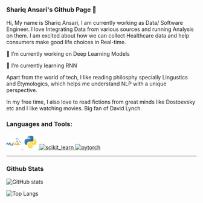 ### Shariq Ansari's Github Page 👋

Hi, My name is Shariq Ansari, I am currently working as Data/ Software Engineer. I love Integrating Data from various sources and running Analysis on them.
I am excited about how we can collect Healthcare data and help consumers make good life choices in Real-time.


🔭 I’m currently working on Deep Learning Models

🌱 I’m currently learning RNN

Apart from the world of tech, I like reading philosphy specially Lingustics and Etymologics, which helps me understand NLP with a unique perspective.

In my free time, I also love to read fictions from great minds like Dostoevsky etc and I like watching movies. Big fan of David Lynch.


<h3 align="left">Languages and Tools:</h3>
<p align="left"> 
  
  <!-- MySQL -->
  <a href="https://www.mysql.com/" target="_blank"> 
    <img src="https://raw.githubusercontent.com/devicons/devicon/master/icons/mysql/mysql-original-wordmark.svg" alt="mysql" width="40" height="40"/> 
  </a> 
  
  <!-- Python -->
  <a href="https://www.python.org" target="_blank"> 
    <img src="https://raw.githubusercontent.com/devicons/devicon/master/icons/python/python-original.svg" alt="python" width="40" height="40"/> 
  </a> 
  
  <!-- Sklearn -->
  <a href="https://scikit-learn.org/" target="_blank"> 
    <img src="https://upload.wikimedia.org/wikipedia/commons/0/05/Scikit_learn_logo_small.svg" alt="scikit_learn" width="40" height="40"/> 
  </a> 
  
  <!-- Pytorch -->
  <a href="https://pytorch.org/" target="_blank"> 
    <img src="https://www.vectorlogo.zone/logos/pytorch/pytorch-icon.svg" alt="pytorch" width="40" height="40"/> 
  </a> 

---
  
  ### Github Stats

![GitHub stats](https://github-readme-stats.vercel.app/api?username=shariq101&show_icons=true&theme=tokyonight)

![Top Langs](https://github-readme-stats.vercel.app/api/top-langs/?username=shariq101&theme=onedark&layout=compact)

<!--
**shariq101/shariq101** is a ✨ _special_ ✨ repository because its `README.md` (this file) appears on your GitHub profile.

Here are some ideas to get you started:



-->
